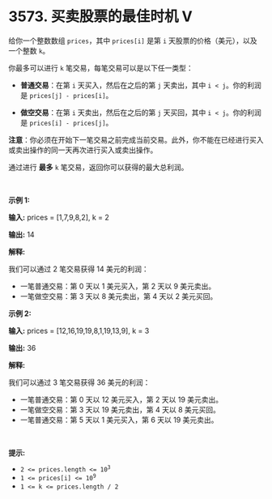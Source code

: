 # 3573. 买卖股票的最佳时机 V 

<p>给你一个整数数组 <code>prices</code>，其中 <code>prices[i]</code> 是第 <code>i</code> 天股票的价格（美元），以及一个整数 <code>k</code>。</p>

<p>你最多可以进行 <code>k</code> 笔交易，每笔交易可以是以下任一类型：</p>

<ul>
	<li>
	<p><strong>普通交易</strong>：在第 <code>i</code> 天买入，然后在之后的第 <code>j</code> 天卖出，其中 <code>i &lt; j</code>。你的利润是 <code>prices[j] - prices[i]</code>。</p>
	</li>
	<li>
	<p><strong>做空交易</strong>：在第 <code>i</code> 天卖出，然后在之后的第 <code>j</code> 天买回，其中 <code>i &lt; j</code>。你的利润是 <code>prices[i] - prices[j]</code>。</p>
	</li>
</ul>

<p><strong>注意</strong>：你必须在开始下一笔交易之前完成当前交易。此外，你不能在已经进行买入或卖出操作的同一天再次进行买入或卖出操作。</p>

<p>通过进行&nbsp;<strong>最多</strong> <code>k</code> 笔交易，返回你可以获得的最大总利润。</p>

<p>&nbsp;</p>

<p><strong class="example">示例 1:</strong></p>

<div class="example-block">
<p><strong>输入:</strong> <span class="example-io">prices = [1,7,9,8,2], k = 2</span></p>

<p><strong>输出:</strong> <span class="example-io">14</span></p>

<p><strong>解释:</strong></p>
我们可以通过 2 笔交易获得 14 美元的利润：

<ul>
	<li>一笔普通交易：第 0 天以 1 美元买入，第 2 天以 9 美元卖出。</li>
	<li>一笔做空交易：第 3 天以 8 美元卖出，第 4 天以 2 美元买回。</li>
</ul>
</div>

<p><strong class="example">示例 2:</strong></p>

<div class="example-block">
<p><strong>输入:</strong> <span class="example-io">prices = [12,16,19,19,8,1,19,13,9], k = 3</span></p>

<p><strong>输出:</strong> <span class="example-io">36</span></p>

<p><strong>解释:</strong></p>
我们可以通过 3 笔交易获得 36 美元的利润：

<ul>
	<li>一笔普通交易：第 0 天以 12 美元买入，第 2 天以 19 美元卖出。</li>
	<li>一笔做空交易：第 3 天以 19 美元卖出，第 4 天以 8 美元买回。</li>
	<li>一笔普通交易：第 5 天以 1 美元买入，第 6 天以 19 美元卖出。</li>
</ul>
</div>

<p>&nbsp;</p>

<p><strong>提示:</strong></p>

<ul>
	<li><code>2 &lt;= prices.length &lt;= 10<sup>3</sup></code></li>
	<li><code>1 &lt;= prices[i] &lt;= 10<sup>9</sup></code></li>
	<li><code>1 &lt;= k &lt;= prices.length / 2</code></li>
</ul>
